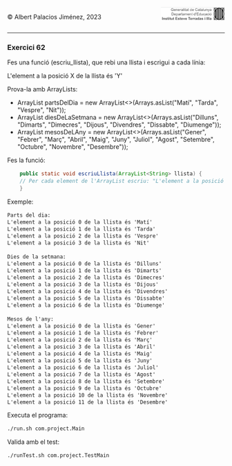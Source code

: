 <div style="display: flex; width: 100%;">
    <div style="flex: 1; padding: 0px;">
        <p>© Albert Palacios Jiménez, 2023</p>
    </div>
    <div style="flex: 1; padding: 0px; text-align: right;">
        <img src="../../assets/ieti.png" height="32" alt="Logo de IETI" style="max-height: 32px;">
    </div>
</div>
<hr/>

### Exercici 62

Fes una funció (escriu_llista), que rebi una llista i escrigui a cada línia:

L'element a la posició X de la llista és 'Y'

Prova-la amb ArrayLists:

* ArrayList<String> partsDelDia = new ArrayList<>(Arrays.asList("Matí", "Tarda", "Vespre", "Nit"));
* ArrayList<String> diesDeLaSetmana = new ArrayList<>(Arrays.asList("Dilluns", "Dimarts", "Dimecres", "Dijous", "Divendres", "Dissabte", "Diumenge"));
* ArrayList<String> mesosDeLAny = new ArrayList<>(Arrays.asList("Gener", "Febrer", "Març", "Abril", "Maig", "Juny", "Juliol", "Agost", "Setembre", "Octubre", "Novembre", "Desembre"));

Fes la funció:
```java
    public static void escriuLlista(ArrayList<String> llista) {
    // Per cada element de l'ArrayList escriu: "L'element a la posició %d de la llista és '%s'\n"
    }
```

Exemple:
```text
Parts del dia:
L'element a la posició 0 de la llista és 'Matí'
L'element a la posició 1 de la llista és 'Tarda'
L'element a la posició 2 de la llista és 'Vespre'
L'element a la posició 3 de la llista és 'Nit'

Dies de la setmana:
L'element a la posició 0 de la llista és 'Dilluns'
L'element a la posició 1 de la llista és 'Dimarts'
L'element a la posició 2 de la llista és 'Dimecres'
L'element a la posició 3 de la llista és 'Dijous'
L'element a la posició 4 de la llista és 'Divendres'
L'element a la posició 5 de la llista és 'Dissabte'
L'element a la posició 6 de la llista és 'Diumenge'

Mesos de l'any:
L'element a la posició 0 de la llista és 'Gener'
L'element a la posició 1 de la llista és 'Febrer'
L'element a la posició 2 de la llista és 'Març'
L'element a la posició 3 de la llista és 'Abril'
L'element a la posició 4 de la llista és 'Maig'
L'element a la posició 5 de la llista és 'Juny'
L'element a la posició 6 de la llista és 'Juliol'
L'element a la posició 7 de la llista és 'Agost'
L'element a la posició 8 de la llista és 'Setembre'
L'element a la posició 9 de la llista és 'Octubre'
L'element a la posició 10 de la llista és 'Novembre'
L'element a la posició 11 de la llista és 'Desembre'
```


Executa el programa:
```bash
./run.sh com.project.Main
```

Valida amb el test:
```bash
./runTest.sh com.project.TestMain
```